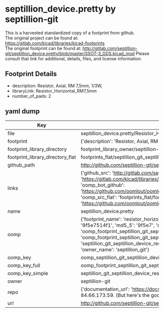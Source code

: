 # septillion_device.pretty by septillion-git  
This is a harvested standardized copy of a footprint from github.  
The original project can be found at:  
https://gitlab.com/kicad/libraries/kicad-footprints  
The original footprint can be found at:
http://gitlab.com/septillion-git/septillion_device.pretty/blob/master/SSOT-3_GDS.kicad_mod
Please consult that link for additional, details, files, and license information.  
## Footprint Details
* description: Resistor, Axial,  RM 7,5mm, 1/3W,  
* libraryLink: Resistor_Horizontal_RM7,5mm  
* number_of_pads: 2  
## yaml dump  
| Key | Value |  
| --- | --- |  
| file | septillion_device.pretty/Resistor_Horizontal_RM7,5mm.kicad_mod |  
| footprint | {'description': 'Resistor, Axial,  RM 7,5mm, 1/3W,', 'libraryLink': 'Resistor_Horizontal_RM7,5mm', 'number_of_pads': 2} |  
| footprint_library_directory | footprint_library_owner/septillion-git_septillion_device.pretty |  
| footprint_library_directory_flat | footprints_flat/septillion_git_septillion_device_resistor_horizontal_rm7,5mm/working |  
| github_path | http://github.com/septillion-git/septillion_device.pretty/blob/master/Resistor_Horizontal_RM7,5mm.kicad_mod |  
| links | {'github_src': 'http://gitlab.com/septillion-git/septillion_device.pretty/blob/master/SSOT-3_GDS.kicad_mod', 'github_src_repo': 'https://gitlab.com/kicad/libraries/kicad-footprints', 'oomp_bot': 'footprints/septillion_git_septillion_device_resistor_horizontal_rm7,5mm/working', 'oomp_bot_github': 'https://github.com/oomlout/oomlout_oomp_footprint_bot/tree/main/footprints/septillion_git_septillion_device_resistor_horizontal_rm7,5mm/working', 'oomp_src_flat': 'footprints_flat/footprints_flat/septillion_git_septillion_device_resistor_horizontal_rm7,5mm/working', 'oomp_src_flat_github': 'https://github.com/oomlout/oomlout_oomp_footprint_src/tree/main/footprints_flat/septillion_git_septillion_device_resistor_horizontal_rm7,5mm/working'} |  
| name | septillion_device.pretty |  
| oomp | {'footprint_name': 'resistor_horizontal_rm7,5mm', 'library_name': 'septillion_device', 'md5': '9f5e7514f1d4ac43b166428575addc58', 'md5_10': '9f5e7514f1', 'md5_5': '9f5e7', 'md5_6': '9f5e75', 'oomp_key': 'oomp_septillion_git_septillion_device_resistor_horizontal_rm7,5mm', 'oomp_key_extra': 'oomp_footprint_septillion_git_septillion_device_resistor_horizontal_rm7,5mm', 'oomp_key_full': 'oomp_footprint_septillion_git_septillion_device_resistor_horizontal_rm7,5mm_9f5e75', 'oomp_key_simple': 'septillion_git_septillion_device_resistor_horizontal_rm7,5mm', 'original_filename': 'septillion_device.pretty/Resistor_Horizontal_RM7,5mm.kicad_mod', 'owner_name': 'septillion_git'} |  
| oomp_key | oomp_septillion_git_septillion_device_resistor_horizontal_rm7,5mm |  
| oomp_key_full | oomp_footprint_septillion_git_septillion_device_resistor_horizontal_rm7,5mm |  
| oomp_key_simple | septillion_git_septillion_device_resistor_horizontal_rm7,5mm |  
| owner | septillion-git |  
| repo | {'documentation_url': 'https://docs.github.com/rest/overview/resources-in-the-rest-api#rate-limiting', 'message': "API rate limit exceeded for 84.66.173.59. (But here's the good news: Authenticated requests get a higher rate limit. Check out the documentation for more details.)"} |  
| url | http://github.com/septillion-git/septillion_device.pretty |  

